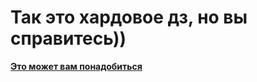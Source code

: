 # Так это хардовое дз, но вы справитесь))

**[Это может вам понадобиться](http://telegra.ph/Devyataya-domashka-po-Java-ili-kak-ne-lishitsya-stipuhi-12-25)**
